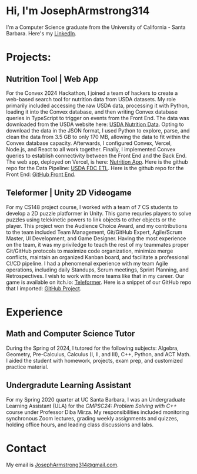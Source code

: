 # Hi, I'm JosephArmstrong314   

I'm a Computer Science graduate from the University of California - Santa Barbara. Here's my [LinkedIn](https://www.linkedin.com/in/joseph-armstrong-31415926535897932384626/).

# Projects:

## Nutrition Tool | Web App

For the Convex 2024 Hackathon, I joined a team of hackers to create a web-based search tool for nutrition data from USDA datasets. My role primarily included accessing the raw USDA data, processing it with Python, loading it into the Convex database, and then writing Convex database queries in TypeScript to trigger on events from the Front End. The data was downloaded from the USDA website here: [USDA Nutrition Data](https://fdc.nal.usda.gov/). Opting to download the data in the JSON format, I used Python to explore, parse, and clean the data from 3.5 GB to only 170 MB, allowing the data to fit within the Convex database capacity. Afterwards, I configured Convex, Vercel, Node.js, and React to all work together. Finally, I implemented Convex queries to establish connectivity between the Front End and the Back End. The web app, deployed on Vercel, is here: [Nutrition App](https://convex-nutriiton.vercel.app/). Here is the github repo for the Data Pipeline: [USDA FDC ETL](https://github.com/JosephArmstrong314/usda-fdc-etl/tree/main). Here is the github repo for the Front End: [GitHub Front End](https://github.com/mashiourcse/convex_nutriiton).

## Teleformer | Unity 2D Videogame

For my CS148 project course, I worked with a team of 7 CS students to develop a 2D puzzle platformer in Unity. This game requries players to solve puzzles using telekinetic powers to link objects to other objects or the player. This project won the Audience Choice Award, and my contributions to the team included Team Management, Git/GitHub Expert, Agile/Scrum Master, UI Development, and Game Designer. Having the most experience on the team, it was my priviledge to teach the rest of my teammates proper Git/GitHub protocols to maximize code organization, minimize merge conflicts, maintain an organized Kanban board, and facilitate a professional CI/CD pipeline. I had a phenomenal experience with my team Agile operations, including daily Standups, Scrum meetings, Sprint Planning, and Retrospectives. I wish to work with more teams like that in my career. Our game is available on itch.io: [Teleformer](https://qiruhu.itch.io/teleformer). Here is a snippet of our GitHub repo that I imported: [GitHub Project](https://github.com/JosephArmstrong314/Teleformer/tree/main).

# Experience

## Math and Computer Science Tutor

During the Spring of 2024, I tutored for the following subjects: Algebra, Geometry, Pre-Calculus, Calculus (I, II, and III), C++, Python, and ACT Math. I aided the student with homework, projects, exam prep, and customized practice material.

## Undergradute Learning Assistant

For my Spring 2020 quarter at UC Santa Barbara, I was an Undergraduate Learning Assistant (ULA) for the *CMPSC24: Problem Solving with C++* course under Professor Diba Mirza. My responsibilities included monitoring synchronous Zoom lectures, grading weekly assignments and quizzes, holding office hours, and leading class discussions and labs.

# Contact

My email is [JosephArmstrong314@gmail.com](JosephArmstrong314@gmail.com).

<!---
JosephArmstrong314/JosephArmstrong314 is a ✨ special ✨ repository because its `README.md` (this file) appears on your GitHub profile.
You can click the Preview link to take a look at your changes.
--->
